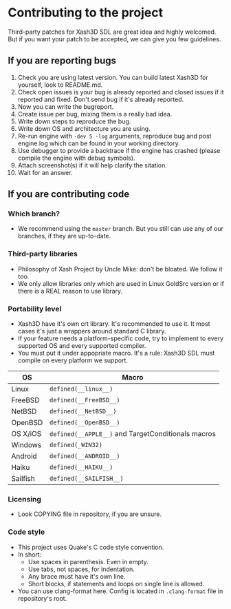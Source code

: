 # Contributing to the project

Third-party patches for Xash3D SDL are great idea and highly welcomed. 
But if you want your patch to be accepted, we can give you few guidelines.

## If you are reporting bugs

1. Check you are using latest version. You can build latest Xash3D for yourself, look to README.md.
2. Check open issues is your bug is already reported and closed issues if it reported and fixed. Don't send bug if it's already reported.
3. Now you can write the bugreport.
4. Create issue per bug, mixing them is a really bad idea.
5. Write down steps to reproduce the bug.
6. Write down OS and architecture you are using.
7. Re-run engine with `-dev 5 -log` arguments, reproduce bug and post engine.log which can be found in your working directory.
8. Use debugger to provide a backtrace if the engine has crashed (please compile the engine with debug symbols).
9. Attach screenshot(s) if it will help clarify the sitation.
10. Wait for an answer.

## If you are contributing code

### Which branch?

* We recommend using the `master` branch. But you still can use any of our branches, if they are up-to-date.

### Third-party libraries

* Philosophy of Xash Project by Uncle Mike: don't be bloated. We follow it too.
* We only allow libraries only which are used in Linux GoldSrc version or if there is a REAL reason to use library.

### Portability level

* Xash3D have it's own crt library. It's recommended to use it. It most cases it's just a wrappers around standard C library.
* If your feature needs a platform-specific code, try to implement to every supported OS and every supported compiler.
* You must put it under appopriate macro. It's a rule: Xash3D SDL must compile on every platform we support.

| OS | Macro |
| -- | ----- |
| Linux | `defined(__linux__)` |
| FreeBSD | `defined(__FreeBSD__)` |
| NetBSD | `defined(__NetBSD__)` |
| OpenBSD | `defined(__OpenBSD__)` |
| OS X/iOS | `defined(__APPLE__)` and TargetConditionals macros |
| Windows | `defined(_WIN32)` |
| Android | `defined(__ANDROID__)` |
| Haiku | `defined(__HAIKU__)` |
| Sailfish | `defined(__SAILFISH__)` |

### Licensing

* Look COPYING file in repository, if you are unsure.

### Code style

* This project uses Quake's C code style convention. 
* In short:
  * Use spaces in parenthesis. Even in empty.
  * Use tabs, not spaces, for indentation.
  * Any brace must have it's own line.
  * Short blocks, if statements and loops on single line is allowed.
* You can use clang-format here. Config is located in `.clang-format` file in repository's root.
